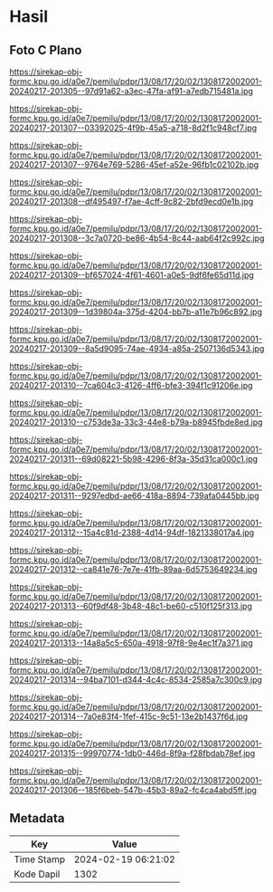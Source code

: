 # Hasil

## Foto C Plano

https://sirekap-obj-formc.kpu.go.id/a0e7/pemilu/pdpr/13/08/17/20/02/1308172002001-20240217-201305--97d91a62-a3ec-47fa-af91-a7edb715481a.jpg

https://sirekap-obj-formc.kpu.go.id/a0e7/pemilu/pdpr/13/08/17/20/02/1308172002001-20240217-201307--03392025-4f9b-45a5-a718-8d2f1c948cf7.jpg

https://sirekap-obj-formc.kpu.go.id/a0e7/pemilu/pdpr/13/08/17/20/02/1308172002001-20240217-201307--9764e769-5286-45ef-a52e-96fb1c02102b.jpg

https://sirekap-obj-formc.kpu.go.id/a0e7/pemilu/pdpr/13/08/17/20/02/1308172002001-20240217-201308--df495497-f7ae-4cff-9c82-2bfd9ecd0e1b.jpg

https://sirekap-obj-formc.kpu.go.id/a0e7/pemilu/pdpr/13/08/17/20/02/1308172002001-20240217-201308--3c7a0720-be86-4b54-8c44-aab64f2c992c.jpg

https://sirekap-obj-formc.kpu.go.id/a0e7/pemilu/pdpr/13/08/17/20/02/1308172002001-20240217-201309--bf657024-4f61-4601-a0e5-9df6fe65d11d.jpg

https://sirekap-obj-formc.kpu.go.id/a0e7/pemilu/pdpr/13/08/17/20/02/1308172002001-20240217-201309--1d39804a-375d-4204-bb7b-a11e7b96c892.jpg

https://sirekap-obj-formc.kpu.go.id/a0e7/pemilu/pdpr/13/08/17/20/02/1308172002001-20240217-201309--8a5d9095-74ae-4934-a85a-2507136d5343.jpg

https://sirekap-obj-formc.kpu.go.id/a0e7/pemilu/pdpr/13/08/17/20/02/1308172002001-20240217-201310--7ca604c3-4126-4ff6-bfe3-394f1c91206e.jpg

https://sirekap-obj-formc.kpu.go.id/a0e7/pemilu/pdpr/13/08/17/20/02/1308172002001-20240217-201310--c753de3a-33c3-44e8-b79a-b8945fbde8ed.jpg

https://sirekap-obj-formc.kpu.go.id/a0e7/pemilu/pdpr/13/08/17/20/02/1308172002001-20240217-201311--69d08221-5b98-4296-8f3a-35d31ca000c1.jpg

https://sirekap-obj-formc.kpu.go.id/a0e7/pemilu/pdpr/13/08/17/20/02/1308172002001-20240217-201311--9297edbd-ae66-418a-8894-739afa0445bb.jpg

https://sirekap-obj-formc.kpu.go.id/a0e7/pemilu/pdpr/13/08/17/20/02/1308172002001-20240217-201312--15a4c81d-2388-4d14-94df-1821338017a4.jpg

https://sirekap-obj-formc.kpu.go.id/a0e7/pemilu/pdpr/13/08/17/20/02/1308172002001-20240217-201312--ca841e76-7e7e-41fb-89aa-6d5753649234.jpg

https://sirekap-obj-formc.kpu.go.id/a0e7/pemilu/pdpr/13/08/17/20/02/1308172002001-20240217-201313--60f9df48-3b48-48c1-be60-c510f125f313.jpg

https://sirekap-obj-formc.kpu.go.id/a0e7/pemilu/pdpr/13/08/17/20/02/1308172002001-20240217-201313--14a8a5c5-650a-4918-97f8-9e4ec1f7a371.jpg

https://sirekap-obj-formc.kpu.go.id/a0e7/pemilu/pdpr/13/08/17/20/02/1308172002001-20240217-201314--94ba7101-d344-4c4c-8534-2585a7c300c9.jpg

https://sirekap-obj-formc.kpu.go.id/a0e7/pemilu/pdpr/13/08/17/20/02/1308172002001-20240217-201314--7a0e83f4-1fef-415c-9c51-13e2b1437f6d.jpg

https://sirekap-obj-formc.kpu.go.id/a0e7/pemilu/pdpr/13/08/17/20/02/1308172002001-20240217-201315--99970774-1db0-446d-8f9a-f28fbdab78ef.jpg

https://sirekap-obj-formc.kpu.go.id/a0e7/pemilu/pdpr/13/08/17/20/02/1308172002001-20240217-201306--185f6beb-547b-45b3-89a2-fc4ca4abd5ff.jpg


## Metadata

| Key        | Value               |
| ---------- | ------------------- |
| Time Stamp | 2024-02-19 06:21:02 |
| Kode Dapil | 1302                |




